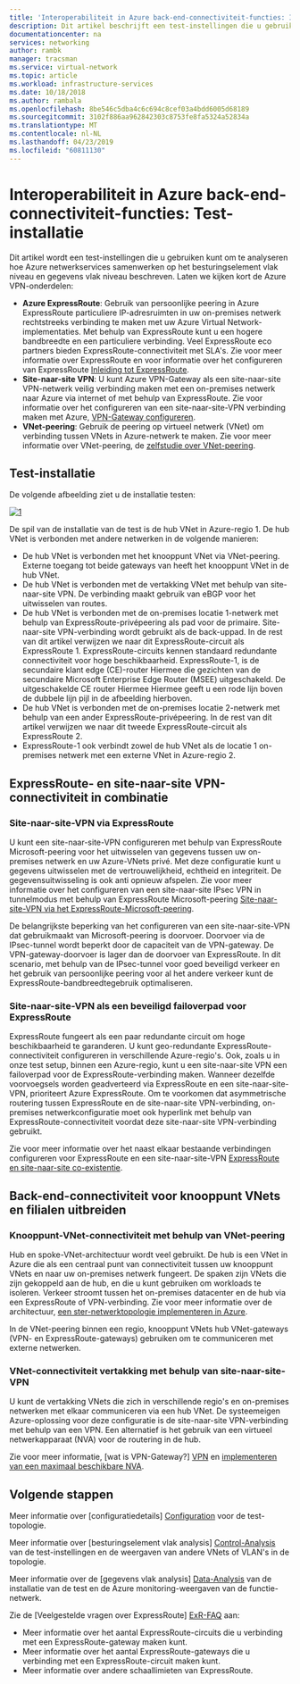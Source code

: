 ```yaml
---
title: 'Interoperabiliteit in Azure back-end-connectiviteit-functies: Instellingen testen | Microsoft Docs'
description: Dit artikel beschrijft een test-instellingen die u gebruiken kunt voor het analyseren van interoperabiliteit tussen ExpressRoute, een site-naar-site VPN- en virtueel netwerk in Azure-peering.
documentationcenter: na
services: networking
author: rambk
manager: tracsman
ms.service: virtual-network
ms.topic: article
ms.workload: infrastructure-services
ms.date: 10/18/2018
ms.author: rambala
ms.openlocfilehash: 8be546c5dba4c6c694c8cef03a4bdd6005d68189
ms.sourcegitcommit: 3102f886aa962842303c8753fe8fa5324a52834a
ms.translationtype: MT
ms.contentlocale: nl-NL
ms.lasthandoff: 04/23/2019
ms.locfileid: "60811130"
---
```

# <a name="interoperability-in-azure-back-end-connectivity-features-test-setup"></a>Interoperabiliteit in Azure back-end-connectiviteit-functies: Test-installatie

Dit artikel wordt een test-instellingen die u gebruiken kunt om te analyseren hoe Azure netwerkservices samenwerken op het besturingselement vlak niveau en gegevens vlak niveau beschreven. Laten we kijken kort de Azure VPN-onderdelen:

-   **Azure ExpressRoute**: Gebruik van persoonlijke peering in Azure ExpressRoute particuliere IP-adresruimten in uw on-premises netwerk rechtstreeks verbinding te maken met uw Azure Virtual Network-implementaties. Met behulp van ExpressRoute kunt u een hogere bandbreedte en een particuliere verbinding. Veel ExpressRoute eco partners bieden ExpressRoute-connectiviteit met SLA's. Zie voor meer informatie over ExpressRoute en voor informatie over het configureren van ExpressRoute [Inleiding tot ExpressRoute][ExpressRoute].
-   **Site-naar-site VPN**: U kunt Azure VPN-Gateway als een site-naar-site VPN-netwerk veilig verbinding maken met een on-premises netwerk naar Azure via internet of met behulp van ExpressRoute. Zie voor informatie over het configureren van een site-naar-site-VPN verbinding maken met Azure, [VPN-Gateway configureren][VPN].
-   **VNet-peering**: Gebruik de peering op virtueel netwerk (VNet) om verbinding tussen VNets in Azure-netwerk te maken. Zie voor meer informatie over VNet-peering, de [zelfstudie over VNet-peering][VNet].

## <a name="test-setup"></a>Test-installatie

De volgende afbeelding ziet u de installatie testen:

[![1]][1]

De spil van de installatie van de test is de hub VNet in Azure-regio 1. De hub VNet is verbonden met andere netwerken in de volgende manieren:

-   De hub VNet is verbonden met het knooppunt VNet via VNet-peering. Externe toegang tot beide gateways van heeft het knooppunt VNet in de hub VNet.
-   De hub VNet is verbonden met de vertakking VNet met behulp van site-naar-site VPN. De verbinding maakt gebruik van eBGP voor het uitwisselen van routes.
-   De hub VNet is verbonden met de on-premises locatie 1-netwerk met behulp van ExpressRoute-privépeering als pad voor de primaire. Site-naar-site VPN-verbinding wordt gebruikt als de back-uppad. In de rest van dit artikel verwijzen we naar dit ExpressRoute-circuit als ExpressRoute 1. ExpressRoute-circuits kennen standaard redundante connectiviteit voor hoge beschikbaarheid. ExpressRoute-1, is de secundaire klant edge (CE)-router Hiermee die gezichten van de secundaire Microsoft Enterprise Edge Router (MSEE) uitgeschakeld. De uitgeschakelde CE router Hiermee Hiermee geeft u een rode lijn boven de dubbele lijn pijl in de afbeelding hierboven.
-   De hub VNet is verbonden met de on-premises locatie 2-netwerk met behulp van een ander ExpressRoute-privépeering. In de rest van dit artikel verwijzen we naar dit tweede ExpressRoute-circuit als ExpressRoute 2.
-   ExpressRoute-1 ook verbindt zowel de hub VNet als de locatie 1 on-premises netwerk met een externe VNet in Azure-regio 2.

## <a name="expressroute-and-site-to-site-vpn-connectivity-in-tandem"></a>ExpressRoute- en site-naar-site VPN-connectiviteit in combinatie

###  <a name="site-to-site-vpn-over-expressroute"></a>Site-naar-site-VPN via ExpressRoute

U kunt een site-naar-site-VPN configureren met behulp van ExpressRoute Microsoft-peering voor het uitwisselen van gegevens tussen uw on-premises netwerk en uw Azure-VNets privé. Met deze configuratie kunt u gegevens uitwisselen met de vertrouwelijkheid, echtheid en integriteit. De gegevensuitwisseling is ook anti opnieuw afspelen. Zie voor meer informatie over het configureren van een site-naar-site IPsec VPN in tunnelmodus met behulp van ExpressRoute Microsoft-peering [Site-naar-site-VPN via het ExpressRoute-Microsoft-peering][S2S-Over-ExR]. 

De belangrijkste beperking van het configureren van een site-naar-site-VPN dat gebruikmaakt van Microsoft-peering is doorvoer. Doorvoer via de IPsec-tunnel wordt beperkt door de capaciteit van de VPN-gateway. De VPN-gateway-doorvoer is lager dan de doorvoer van ExpressRoute. In dit scenario, met behulp van de IPsec-tunnel voor goed beveiligd verkeer en het gebruik van persoonlijke peering voor al het andere verkeer kunt de ExpressRoute-bandbreedtegebruik optimaliseren.

### <a name="site-to-site-vpn-as-a-secure-failover-path-for-expressroute"></a>Site-naar-site-VPN als een beveiligd failoverpad voor ExpressRoute

ExpressRoute fungeert als een paar redundante circuit om hoge beschikbaarheid te garanderen. U kunt geo-redundante ExpressRoute-connectiviteit configureren in verschillende Azure-regio's. Ook, zoals u in onze test setup, binnen een Azure-regio, kunt u een site-naar-site VPN een failoverpad voor de ExpressRoute-verbinding maken. Wanneer dezelfde voorvoegsels worden geadverteerd via ExpressRoute en een site-naar-site-VPN, prioriteert Azure ExpressRoute. Om te voorkomen dat asymmetrische routering tussen ExpressRoute en de site-naar-site VPN-verbinding, on-premises netwerkconfiguratie moet ook hyperlink met behulp van ExpressRoute-connectiviteit voordat deze site-naar-site VPN-verbinding gebruikt.

Zie voor meer informatie over het naast elkaar bestaande verbindingen configureren voor ExpressRoute en een site-naar-site-VPN [ExpressRoute en site-naar-site co-existentie][ExR-S2S-CoEx].

## <a name="extend-back-end-connectivity-to-spoke-vnets-and-branch-locations"></a>Back-end-connectiviteit voor knooppunt VNets en filialen uitbreiden

### <a name="spoke-vnet-connectivity-by-using-vnet-peering"></a>Knooppunt-VNet-connectiviteit met behulp van VNet-peering

Hub en spoke-VNet-architectuur wordt veel gebruikt. De hub is een VNet in Azure die als een centraal punt van connectiviteit tussen uw knooppunt VNets en naar uw on-premises netwerk fungeert. De spaken zijn VNets die zijn gekoppeld aan de hub, en die u kunt gebruiken om workloads te isoleren. Verkeer stroomt tussen het on-premises datacenter en de hub via een ExpressRoute of VPN-verbinding. Zie voor meer informatie over de architectuur, [een ster-netwerktopologie implementeren in Azure][Hub-n-Spoke].

In de VNet-peering binnen een regio, knooppunt VNets hub VNet-gateways (VPN- en ExpressRoute-gateways) gebruiken om te communiceren met externe netwerken.

### <a name="branch-vnet-connectivity-by-using-site-to-site-vpn"></a>VNet-connectiviteit vertakking met behulp van site-naar-site-VPN

U kunt de vertakking VNets die zich in verschillende regio's en on-premises netwerken met elkaar communiceren via een hub VNet. De systeemeigen Azure-oplossing voor deze configuratie is de site-naar-site VPN-verbinding met behulp van een VPN. Een alternatief is het gebruik van een virtueel netwerkapparaat (NVA) voor de routering in de hub.

Zie voor meer informatie, [wat is VPN-Gateway?] [ VPN] en [implementeren van een maximaal beschikbare NVA][Deploy-NVA].

## <a name="next-steps"></a>Volgende stappen

Meer informatie over [configuratiedetails] [ Configuration] voor de test-topologie.

Meer informatie over [besturingselement vlak analysis] [ Control-Analysis] van de test-instellingen en de weergaven van andere VNets of VLAN's in de topologie.

Meer informatie over de [gegevens vlak analysis] [ Data-Analysis] van de installatie van de test en de Azure monitoring-weergaven van de functie-netwerk.

Zie de [Veelgestelde vragen over ExpressRoute] [ ExR-FAQ] aan:
-   Meer informatie over het aantal ExpressRoute-circuits die u verbinding met een ExpressRoute-gateway maken kunt.
-   Meer informatie over het aantal ExpressRoute-gateways die u verbinding met een ExpressRoute-circuit maken kunt.
-   Meer informatie over andere schaallimieten van ExpressRoute.


<!--Image References-->
[1]: ./media/backend-interoperability/TestSetup.png "diagram van de test-topologie"

<!--Link References-->
[ExpressRoute]: https://docs.microsoft.com/azure/expressroute/expressroute-introduction
[VPN]: https://docs.microsoft.com/azure/vpn-gateway/vpn-gateway-about-vpngateways
[VNet]: https://docs.microsoft.com/azure/virtual-network/tutorial-connect-virtual-networks-portal
[Configuration]: connectivty-interoperability-configuration.md
[Control-Analysis]: connectivty-interoperability-control-plane.md
[Data-Analysis]: connectivty-interoperability-data-plane.md
[ExR-FAQ]: https://docs.microsoft.com/azure/expressroute/expressroute-faqs
[S2S-Over-ExR]: https://docs.microsoft.com/azure/expressroute/site-to-site-vpn-over-microsoft-peering
[ExR-S2S-CoEx]: https://docs.microsoft.com/azure/expressroute/expressroute-howto-coexist-resource-manager
[Hub-n-Spoke]: https://docs.microsoft.com/azure/architecture/reference-architectures/hybrid-networking/hub-spoke
[Deploy-NVA]: https://docs.microsoft.com/azure/architecture/reference-architectures/dmz/nva-ha


